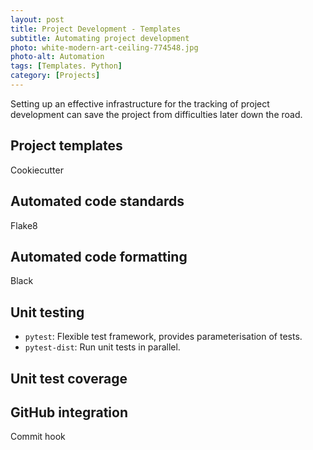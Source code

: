 ```yaml
---
layout: post
title: Project Development - Templates
subtitle: Automating project development
photo: white-modern-art-ceiling-774548.jpg
photo-alt: Automation
tags: [Templates. Python]
category: [Projects]
---
```


Setting up an effective infrastructure for the tracking of project development can save the project from difficulties later down the road.


## Project templates 

Cookiecutter


## Automated code standards

Flake8

## Automated code formatting

Black

## Unit testing

 - `pytest`: Flexible test framework, provides parameterisation of tests.
 - `pytest-dist`: Run unit tests in parallel.

## Unit test coverage

## GitHub integration

Commit hook